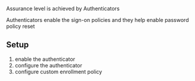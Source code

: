 Assurance level is achieved by Authenticators

Authenticators  enable the sign-on policies
and they help enable password policy reset

## Setup
1. enable the authenticator
2. configure the authenticator
3. configure custom enrollment policy
